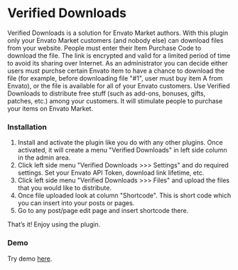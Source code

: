 # Verified Downloads
Verified Downloads is a solution for Envato Market authors. With this plugin only your Envato Market customers (and nobody else) can download files from your website. People must enter their Item Purchase Code to download the file. The link is encrypted and valid for a limited period of time to avoid its sharing over Internet. As an administrator you can decide either users must purchse certain Envato item to have a chance to download the file (for example, before downloading file "#1", user must buy item A from Envato), or the file is available for all of your Envato customers. Use Verified Downloads to distribute free stuff (such as add-ons, bonuses, gifts, patches, etc.) among your customers. It will stimulate people to purchase your items on Envato Market.

<h3>Installation</h3>
<ol>
<li>Install and activate the plugin like you do with any other plugins. Once activated, it will create a menu "Verified Downloads" in left side column in the admin area.</li>
<li>Click left side menu "Verified Downloads >>> Settings" and do required settings. Set your Envato API Token, download link lifetime, etc.</li>
<li>Click left side menu "Verified Downloads >>> Files" and upload the files that you would like to distribute.</li>
<li>Once file uploaded look at column "Shortcode". This is short code which you can insert into your posts or pages.</li>
<li>Go to any post/page edit page and insert shortcode there.</li>
</ol>

That’s it! Enjoy using the plugin.

<h3>Demo</h3>
Try demo <a href="https://halfdata.com/milkyway/verified-downloads.html">here</a>.
